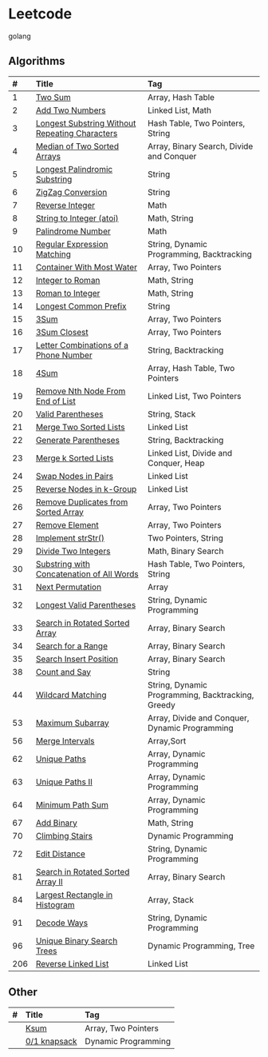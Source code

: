 # Leetcode

golang

## Algorithms

| #    | Title                                                                                                                       | Tag                                               |
| :--- | :-------------------------------------------------------------------------------------------------------------------------- | :------------------------------------------------ |
| 1    | [Two Sum](algorithms/1.%20Two%20Sum.go)                                                                                     | Array, Hash Table                                 |
| 2    | [Add Two Numbers](algorithms/2.%20Add%20Two%20Numbers.go)                                                                   | Linked List, Math                                 |
| 3    | [Longest Substring Without Repeating Characters](algorithms/3.%20Longest%20Substring%20Without%20Repeating%20Characters.go) | Hash Table, Two Pointers, String                  |
| 4    | [Median of Two Sorted Arrays](algorithms/4.%20Median%20of%20Two%20Sorted%20Arrays.go)                                       | Array, Binary Search, Divide and Conquer          |
| 5    | [Longest Palindromic Substring](algorithms/5.%20Longest%20Palindromic%20Substring.go)                                       | String                                            |
| 6    | [ZigZag Conversion](algorithms/6.%20ZigZag%20Conversion.go)                                                                 | String                                            |
| 7    | [Reverse Integer](algorithms/7.%20Reverse%20Integer.go)                                                                     | Math                                              |
| 8    | [String to Integer (atoi)](algorithms/8.%20String%20to%20Integer%20(atoi).go)                                               | Math, String                                      |
| 9    | [Palindrome Number](algorithms/9.%20Palindrome%20Number.go)                                                                 | Math                                              |
| 10   | [Regular Expression Matching][010]                                                                                          | String, Dynamic Programming, Backtracking         |
| 11   | [Container With Most Water](algorithms/11.%20Container%20With%20Most%20Water.go)                                            | Array, Two Pointers                               |
| 12   | [Integer to Roman](algorithms/12.%20Integer%20to%20Roman.go)                                                                | Math, String                                      |
| 13   | [Roman to Integer](algorithms/13.%20Roman%20to%20Integer.go)                                                                | Math, String                                      |
| 14   | [Longest Common Prefix](algorithms/14.%20Longest%20Common%20Prefix.go)                                                      | String                                            |
| 15   | [3Sum](algorithms/15.%203Sum.go)                                                                                            | Array, Two Pointers                               |
| 16   | [3Sum Closest](algorithms/16.%203Sum%20Closest.go)                                                                          | Array, Two Pointers                               |
| 17   | [Letter Combinations of a Phone Number](algorithms/17.%20Letter%20Combinations%20of%20a%20Phone%20Number.go)                | String, Backtracking                              |
| 18   | [4Sum](algorithms/18.%204Sum.go)                                                                                            | Array, Hash Table, Two Pointers                   |
| 19   | [Remove Nth Node From End of List](algorithms/19.%20Remove%20Nth%20Node%20From%20End%20of%20List.go)                        | Linked List, Two Pointers                         |
| 20   | [Valid Parentheses](algorithms/20.%20Valid%20Parentheses.go)                                                                | String, Stack                                     |
| 21   | [Merge Two Sorted Lists](algorithms/21.%20Merge%20Two%20Sorted%20Lists.go)                                                  | Linked List                                       |
| 22   | [Generate Parentheses](algorithms/22.%20Generate%20Parentheses.go)                                                          | String, Backtracking                              |
| 23   | [Merge k Sorted Lists](algorithms/23.%20Merge%20k%20Sorted%20Lists.go)                                                      | Linked List, Divide and Conquer, Heap             |
| 24   | [Swap Nodes in Pairs](algorithms/24.%20Swap%20Nodes%20in%20Pairs.go)                                                        | Linked List                                       |
| 25   | [Reverse Nodes in k-Group](algorithms/25.%20Reverse%20Nodes%20in%20k-Group.go)                                              | Linked List                                       |
| 26   | [Remove Duplicates from Sorted Array](algorithms/26.%20Remove%20Duplicates%20from%20Sorted%20Array.go)                      | Array, Two Pointers                               |
| 27   | [Remove Element](algorithms/27.%20Remove%20Element.go)                                                                      | Array, Two Pointers                               |
| 28   | [Implement strStr()](algorithms/28.%20Implement%20strStr().go)                                                              | Two Pointers, String                              |
| 29   | [Divide Two Integers](algorithms/29.%20Divide%20Two%20Integers.go)                                                          | Math, Binary Search                               |
| 30   | [Substring with Concatenation of All Words](algorithms/30.%20Substring%20with%20Concatenation%20of%20All%20Words.go)        | Hash Table, Two Pointers, String                  |
| 31   | [Next Permutation](algorithms/31.%20Next%20Permutation.go)                                                                  | Array                                             |
| 32   | [Longest Valid Parentheses](algorithms/32.%20Longest%20Valid%20Parentheses.go)                                              | String, Dynamic Programming                       |
| 33   | [Search in Rotated Sorted Array](algorithms/33.%20Search%20in%20Rotated%20Sorted%20Array.go)                                | Array, Binary Search                              |
| 34   | [Search for a Range](algorithms/34.%20Search%20for%20a%20Range.go)                                                          | Array, Binary Search                              |
| 35   | [Search Insert Position](algorithms/35.%20Search%20Insert%20Position.go)                                                    | Array, Binary Search                              |
| 38   | [Count and Say](algorithms/38.%20Count%20and%20Say.go)                                                                      | String                                            |
| 44   | [Wildcard Matching](algorithms/44.%20Wildcard%20Matching.go)                                                                | String, Dynamic Programming, Backtracking, Greedy |
| 53   | [Maximum Subarray](algorithms/53.%20Maximum%20Subarray.go)                                                                  | Array, Divide and Conquer, Dynamic Programming    |
| 56   | [Merge Intervals](algorithms/56.%20Merge%20Intervals.go)                                                                  | Array,Sort    |
| 62   | [Unique Paths](algorithms/62.%20Unique%20Paths.go)                                                                          | Array, Dynamic Programming                        |
| 63   | [Unique Paths II](algorithms/63.%20Unique%20Paths%20II.go)                                                                  | Array, Dynamic Programming                        |
| 64   | [Minimum Path Sum](algorithms/64.%20Minimum%20Path%20Sum.go)                                                                | Array, Dynamic Programming                        |
| 67   | [Add Binary](algorithms/67.%20Add%20Binary.go)                                                                              | Math, String                                      |
| 70   | [Climbing Stairs](algorithms/70.%20Climbing%20Stairs.go)                                                                    | Dynamic Programming                               |
| 72   | [Edit Distance](algorithms/72.%20Edit%20Distance.go)                                                                        | String, Dynamic Programming                       |
| 81   | [Search in Rotated Sorted Array II](algorithms/81.%20Search%20in%20Rotated%20Sorted%20Array%20II.go)                        | Array, Binary Search                              |
| 84   | [Largest Rectangle in Histogram][084]                                                                                       | Array, Stack                                      |
| 91   | [Decode Ways](algorithms/91.%20Decode%20Ways.go)                                                                            | String, Dynamic Programming                       |
| 96   | [Unique Binary Search Trees](algorithms/96.%20Unique%20Binary%20Search%20Trees.go)                                          | Dynamic Programming, Tree                         |
| 206  | [Reverse Linked List](algorithms/206.%20Reverse%20Linked%20List.go)                                                         | Linked List                                       |

## Other

| #    | Title                                                   | Tag                 |
| :--- | :------------------------------------------------------ | :------------------ |
|      | [Ksum](algorithms/origin/ksum.go)                       | Array, Two Pointers |
|      | [0/1 knapsack](algorithms/origin/knapsack%20problem.go) | Dynamic Programming |

[010]: note/010/README.md
[084]: note/084/README.md
